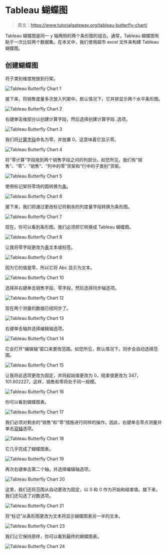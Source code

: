 # Tableau 蝴蝶图

> 原文：<https://www.tutorialgateway.org/tableau-butterfly-chart/>

Tableau 蝴蝶图是同一 y 轴两侧的两个条形图的组合。通常，Tableau 蝴蝶图有助于一次比较两个数据集。在本文中，我们使用超市 excel 文件来构建 Tableau 蝴蝶图。

## 创建蝴蝶图

将子类别维度拖放到行架。

![Tableau Butterfly Chart 1](img/98403a864d447deb2f02d183c3f84a3a.png)

接下来，将销售度量多次放入列架中。默认情况下，它并排显示两个水平条形图。

![Tableau Butterfly Chart 2](img/a54466b85c0ee6bae64d96a923965136.png)

右键单击维部分以创建计算字段，然后选择创建计算字段..选项。

![Tableau Butterfly Chart 3](img/0d47b0abeb0ef92daf9921c3e171d887.png)

我们将[计算字段](https://www.tutorialgateway.org/calculated-field-tableau/)命名为零，并放置 0，这意味着它显示零。

![Tableau Butterfly Chart 4](img/f8126054395427dc6b2b9db0d0d278f1.png)

将“零计算”字段拖到两个销售字段之间的列部分。如您所见，我们有“销售”、“零”、“销售”、“列中的零”货架和“行中的子类别”货架。

![Tableau Butterfly Chart 5](img/9a31376afeb41a8f908d1001e3a4f616.png)

使用标记架将零场的圆转换为[条](https://www.tutorialgateway.org/bar-chart-in-tableau/)。

![Tableau Butterfly Chart 6](img/b0a627f4917ea5bb60f809911825bbd8.png)

接下来，我们将通过更改标记将剩余的列度量字段转换为条形图。

![Tableau Butterfly Chart 7](img/7a47b8eeeaab2de6bbeda1ba57c7c775.png)

现在，你可以看到条形图。我们必须把它转换成 Tableau 蝴蝶图。

![Tableau Butterfly Chart 8](img/2a86be3c45c8490fee8178fc2b624894.png)

让我将零字段更改为[表](https://www.tutorialgateway.org/tableau/)文本或标签。

![Tableau Butterfly Chart 9](img/bbc758ea19b379c1d7de48545822b57d.png)

因为它的值是零，所以它将 Abc 显示为文本。

![Tableau Butterfly Chart 10](img/4cb5938a510ed499f2ecb16d977d251c.png)

选择并右键单击销售字段、零字段，然后选择同步轴选项。

![Tableau Butterfly Chart 12](img/7b7c4d3ab0da7269f31b9002fee9016b.png)

现在两个测量的数据已经同步了。

![Tableau Butterfly Chart 13](img/65fba3a2574341b0b20f4e7bcbc8d1a4.png)

右键单击轴并选择编辑轴选项。

![Tableau Butterfly Chart 14](img/b1915f1ce330cf428572d19defb41f2a.png)

它会打开“编辑轴”窗口来更改范围。如您所见，默认情况下，同步会自动选择范围。

![Tableau Butterfly Chart 15](img/4f74b259aea5e9fc9750e5fcf4c55f80.png)

让我将此选项更改为固定，并将起始值更改为 0，结束值更改为 347，101.602227。这样，销售和零将处于同一规模。

![Tableau Butterfly Chart 16](img/0699dd5408d69a5cd56630d536a721a7.png)

你可以看到蝴蝶图表。

![Tableau Butterfly Chart 17](img/3b92f7011f199cd24e07f5a53a6e508e.png)

我们必须对剩余的“销售”和“零”措施进行同样的操作。因此，右键单击零点测量并单击[双轴](https://www.tutorialgateway.org/tableau-dual-axis/)选项。

![Tableau Butterfly Chart 18](img/b19e70a95d24618f8c9e59b3054a15e9.png)

它几乎完成了蝴蝶图表。

![Tableau Butterfly Chart 19](img/3e9a30a1b7473cbe02ee475496aca9bd.png)

再次右键单击第二个轴，并选择编辑轴选项。

![Tableau Butterfly Chart 20](img/be5345131b54ed7d9890db5c0b643050.png)

这里，我们还将范围从自动更改为固定，以 0 和 0 作为开始和结束值。接下来，我们还勾选了对数选项。

![Tableau Butterfly Chart 21](img/34fdd9dd898bad87cb0421386bd8f0a5.png)

将“标记”从条形图更改为文本将显示蝴蝶图表另一半的文本。

![Tableau Butterfly Chart 23](img/a35d672f733417f39ceca5613b1413d0.png)

我们让它保持原样，你可以看到最终的蝴蝶图表。

![Tableau Butterfly Chart 24](img/02f8e1c96e2193a52acd858917daaaca.png)